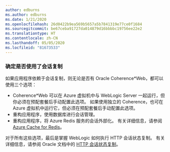 ```yaml
---
author: edburns
ms.author: edburns
ms.date: 1/21/2020
ms.openlocfilehash: 26d0422b9ea569b5657a5b7841319e77ce0f1684
ms.sourcegitcommit: be67ceba91727da014879d16bbbbc19756ee22e2
ms.translationtype: HT
ms.contentlocale: zh-CN
ms.lasthandoff: 05/05/2020
ms.locfileid: "81673533"
---
```

### <a name="determine-whether-session-replication-is-used"></a>确定是否使用了会话复制

如果应用程序依赖于会话复制，则无论是否有 Oracle Coherence*Web，都可以使用三个选项：

* Coherence*Web 可以在 Azure 虚拟机中与 WebLogic Server 一起运行，但你必须在预配套餐后手动配置此选项。 如果使用独立的 Coherence，也可在 Azure 虚拟机中运行它，但必须在预配套餐后手动配置此选项。
* 重构应用程序，使用数据库进行会话管理。
* 重构应用程序，将 Azure Redis 服务的会话外部化。 有关详细信息，请参阅 [Azure Cache for Redis](/azure/azure-cache-for-redis/cache-overview)。

对于所有这些选项，最后是掌握 WebLogic 如何执行 HTTP 会话状态复制。 有关详细信息，请参阅 Oracle 文档中的 [HTTP 会话状态复制](https://docs.oracle.com/en/middleware/fusion-middleware/weblogic-server/12.2.1.4/clust/failover.html#GUID-E13D8142-66BA-46A1-854F-4FC6F82992DD)。
